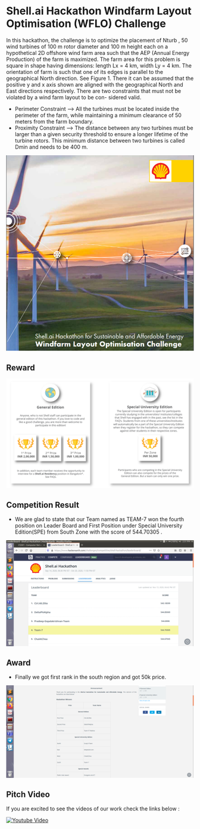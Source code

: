 
# Shell.ai Hackathon Windfarm Layout Optimisation (WFLO) Challenge

In this hackathon, the challenge is to optimize the placement of Nturb , 50 wind turbines of 100 m rotor diameter and 100 m height each on a hypothetical 2D offshore wind farm area such that the AEP (Annual Energy Production) of the farm is maximized. The farm area for this problem is square in shape having dimensions: length Lx = 4 km, width Ly = 4 km. The orientation of farm is such that one of its edges is parallel to the geographical North direction. See Figure 1. There it can be assumed that the positive y and x axis shown are aligned with the geographical North and East directions respectively. There are two constraints that must not be violated by a wind farm layout to be con- sidered valid.

- Perimeter Constraint --> All the turbines must be located inside the perimeter of the farm, while maintaining a minimum clearance of 50 meters from the farm boundary.
- Proximity Constraint --> The distance between any two turbines must be larger than a given security threshold to ensure a longer lifetime of the turbine rotors. This minimum distance between two turbines is called Dmin and needs to be 400 m.

![Hackathon](https://github.com/crazyabhi121/Windfarm_Layout_Optimisation-Hackathon-Shell.ai/blob/main/shell_ai_Hackthon.png)



## Reward

![Reward](https://github.com/crazyabhi121/Windfarm_Layout_Optimisation-Hackathon-Shell.ai/blob/main/reward.png)


## Competition Result
- We are glad to state that our Team named as TEAM-7 won the fourth position on Leader Board and First Position under Special University Edition(SPE) from South Zone with the score of 544.70305 .


![Result](https://github.com/crazyabhi121/Windfarm_Layout_Optimisation-Hackathon-Shell.ai/blob/main/private_LeaderBoard.png)

## Award
- Finally we got first rank in the south region and got 50k  price.


![Award](https://github.com/crazyabhi121/Windfarm_Layout_Optimisation-Hackathon-Shell.ai/blob/main/results.png)
## Pitch Video
If you are excited to see the videos of our work check the links below :


[![Youtube Video](hhttps://github.com/crazyabhi121/Windfarm_Layout_Optimisation-Hackathon-Shell.ai/blob/main/youtube.png)](https://youtu.be/kJB6HY9MEsQ?si=oaiRYqUZ8Dr5fWH8)


